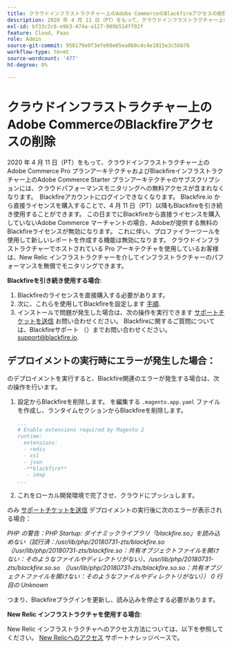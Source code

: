 ```yaml
---
title: クラウドインフラストラクチャー上のAdobe CommerceのBlackfireアクセスの削除
description: 2020 年 4 月 11 日（PT）をもって、クラウドインフラストラクチャー上のAdobe Commerce Pro プランアーキテクチャおよびBlackfireインフラストラクチャー上のAdobe Commerce Starter プランアーキテクチャのサブスクリプションには、クラウドパフォーマンスモニタリングへの無料アクセスが含まれなくなります。  Blackfireアカウントにログインできなくなります。 Blackfire.io から直接ライセンスを購入することで、4 月 11 日（PT）以降もBlackfireを引き続き使用することができます。 この日までにBlackfireから直接ライセンスを購入していないAdobe Commerce マーチャントの場合、Adobeが提供する無料のBlackfireライセンスが無効になります。 これに伴い、プロファイラーツールを使用して新しいレポートを作成する機能は無効になります。 クラウドインフラストラクチャーでホストされている Pro アーキテクチャを使用しているお客様は、New Relic インフラストラクチャーを介してインフラストラクチャーのパフォーマンスを無償でモニタリングできます。
exl-id: bf33c2c6-e9b3-474a-a127-909b51dff92f
feature: Cloud, Paas
role: Admin
source-git-commit: 958179e0f3efe08e65ea8b0c4c4e1015e3c5bb76
workflow-type: tm+mt
source-wordcount: '477'
ht-degree: 0%

---
```


# クラウドインフラストラクチャー上のAdobe CommerceのBlackfireアクセスの削除

2020 年 4 月 11 日（PT）をもって、クラウドインフラストラクチャー上のAdobe Commerce Pro プランアーキテクチャおよびBlackfireインフラストラクチャー上のAdobe Commerce Starter プランアーキテクチャのサブスクリプションには、クラウドパフォーマンスモニタリングへの無料アクセスが含まれなくなります。  Blackfireアカウントにログインできなくなります。 Blackfire.io から直接ライセンスを購入することで、4 月 11 日（PT）以降もBlackfireを引き続き使用することができます。 この日までにBlackfireから直接ライセンスを購入していないAdobe Commerce マーチャントの場合、Adobeが提供する無料のBlackfireライセンスが無効になります。 これに伴い、プロファイラーツールを使用して新しいレポートを作成する機能は無効になります。 クラウドインフラストラクチャーでホストされている Pro アーキテクチャを使用しているお客様は、New Relic インフラストラクチャーを介してインフラストラクチャーのパフォーマンスを無償でモニタリングできます。

**Blackfireを引き続き使用する場合**:

1. Blackfireのライセンスを直接購入する必要があります。
1. 次に、これらを使用してBlackfireを設定します [手順](https://blackfire.io/docs/integrations/paas/magentocloud).
1. インストールで問題が発生した場合は、次の操作を実行できます [サポートチケットを送信](/help/help-center-guide/help-center/magento-help-center-user-guide.md#submit-ticket) お問い合わせください。 Blackfireに関するご質問については、Blackfireサポート （）までお問い合わせください。 [support@blackfire.io](mailto:support@blackfire.io).

## デプロイメントの実行時にエラーが発生した場合：

のデプロイメントを実行すると、Blackfire関連のエラーが発生する場合は、次の操作を行います。

1. 設定からBlackfireを削除します。 を編集する `.magento.app.yaml` ファイルを作成し、ランタイムセクションからBlackfireを削除します。

   ```YAML
   ...
   # Enable extensions required by Magento 2
   runtime:
     extensions:
     - redis
     - xsl
     - json
     -**blackfire**
      - imap
   ...
   ```

1. これをローカル開発環境で完了させ、クラウドにプッシュします。

のみ [サポートチケットを送信](/help/help-center-guide/help-center/magento-help-center-user-guide.md#submit-ticket) デプロイメントの実行後に次のエラーが表示される場合：

*PHP の警告：PHP Startup: ダイナミックライブラリ「blackfire.so」を読み込めない（試行済：/usr/lib/php/20180731-zts/blackfire.so （/usr/lib/php/20180731-zts/blackfire.so：共有オブジェクトファイルを開けない：そのようなファイルやディレクトリがない）、/usr/lib/php/20180731-zts/blackfire.so.so （/usr/lib/php/20180731-zts/blackfire.so.so：共有オブジェクトファイルを開けない：そのようなファイルやディレクトリがない）） 0 行目の Unknown*

つまり、Blackfireプラグインを更新し、読み込みを停止する必要があります。

**New Relic インフラストラクチャを使用する場合**:

New Relic インフラストラクチャへのアクセス方法については、以下を参照してください。 [New Relicへのアクセス](https://experienceleague.adobe.com/docs/commerce-knowledge-base/kb/faq/access-new-relic-services.html) サポートナレッジベースで。
